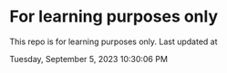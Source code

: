 # For learning purposes only
This repo is for learning purposes only.
Last updated at

Tuesday, September 5, 2023 10:30:06 PM

